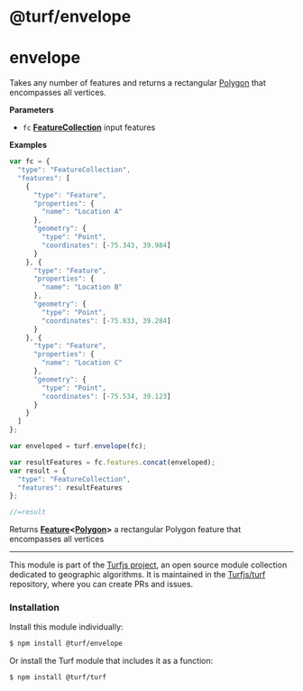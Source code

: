 # @turf/envelope

# envelope

Takes any number of features and returns a rectangular [Polygon](http://geojson.org/geojson-spec.html#polygon) that encompasses all vertices.

**Parameters**

-   `fc` **[FeatureCollection](http://geojson.org/geojson-spec.html#feature-collection-objects)** input features

**Examples**

```javascript
var fc = {
  "type": "FeatureCollection",
  "features": [
    {
      "type": "Feature",
      "properties": {
        "name": "Location A"
      },
      "geometry": {
        "type": "Point",
        "coordinates": [-75.343, 39.984]
      }
    }, {
      "type": "Feature",
      "properties": {
        "name": "Location B"
      },
      "geometry": {
        "type": "Point",
        "coordinates": [-75.833, 39.284]
      }
    }, {
      "type": "Feature",
      "properties": {
        "name": "Location C"
      },
      "geometry": {
        "type": "Point",
        "coordinates": [-75.534, 39.123]
      }
    }
  ]
};

var enveloped = turf.envelope(fc);

var resultFeatures = fc.features.concat(enveloped);
var result = {
  "type": "FeatureCollection",
  "features": resultFeatures
};

//=result
```

Returns **[Feature](http://geojson.org/geojson-spec.html#feature-objects)&lt;[Polygon](http://geojson.org/geojson-spec.html#polygon)>** a rectangular Polygon feature that encompasses all vertices

---

This module is part of the [Turfjs project](http://turfjs.org/), an open source
module collection dedicated to geographic algorithms. It is maintained in the
[Turfjs/turf](https://github.com/Turfjs/turf) repository, where you can create
PRs and issues.

### Installation

Install this module individually:

```sh
$ npm install @turf/envelope
```

Or install the Turf module that includes it as a function:

```sh
$ npm install @turf/turf
```
